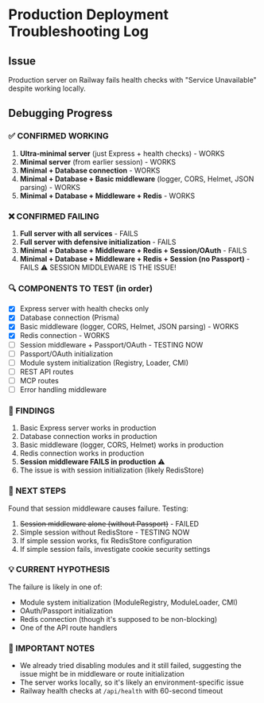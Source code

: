 # Production Deployment Troubleshooting Log

## Issue
Production server on Railway fails health checks with "Service Unavailable" despite working locally.

## Debugging Progress

### ✅ CONFIRMED WORKING
1. **Ultra-minimal server** (just Express + health checks) - WORKS
2. **Minimal server** (from earlier session) - WORKS
3. **Minimal + Database connection** - WORKS
4. **Minimal + Database + Basic middleware** (logger, CORS, Helmet, JSON parsing) - WORKS
5. **Minimal + Database + Middleware + Redis** - WORKS

### ❌ CONFIRMED FAILING
1. **Full server with all services** - FAILS
2. **Full server with defensive initialization** - FAILS
3. **Minimal + Database + Middleware + Redis + Session/OAuth** - FAILS
4. **Minimal + Database + Middleware + Redis + Session (no Passport)** - FAILS ⚠️ SESSION MIDDLEWARE IS THE ISSUE!

### 🔍 COMPONENTS TO TEST (in order)
- [x] Express server with health checks only
- [x] Database connection (Prisma)
- [x] Basic middleware (logger, CORS, Helmet, JSON parsing) - WORKS
- [x] Redis connection - WORKS
- [ ] Session middleware + Passport/OAuth - TESTING NOW
- [ ] Passport/OAuth initialization
- [ ] Module system initialization (Registry, Loader, CMI)
- [ ] REST API routes
- [ ] MCP routes
- [ ] Error handling middleware

### 📝 FINDINGS
1. Basic Express server works in production
2. Database connection works in production
3. Basic middleware (logger, CORS, Helmet) works in production
4. Redis connection works in production
5. **Session middleware FAILS in production** ⚠️
6. The issue is with session initialization (likely RedisStore)

### 🎯 NEXT STEPS
Found that session middleware causes failure. Testing:
1. ~~Session middleware alone (without Passport)~~ - FAILED
2. Simple session without RedisStore - TESTING NOW
3. If simple session works, fix RedisStore configuration
4. If simple session fails, investigate cookie security settings

### 💡 CURRENT HYPOTHESIS
The failure is likely in one of:
- Module system initialization (ModuleRegistry, ModuleLoader, CMI)
- OAuth/Passport initialization
- Redis connection (though it's supposed to be non-blocking)
- One of the API route handlers

### 📌 IMPORTANT NOTES
- We already tried disabling modules and it still failed, suggesting the issue might be in middleware or route initialization
- The server works locally, so it's likely an environment-specific issue
- Railway health checks at `/api/health` with 60-second timeout